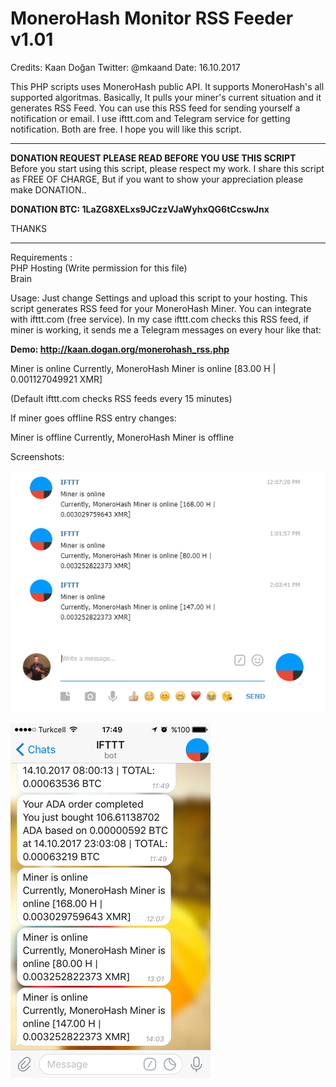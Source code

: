 # MoneroHash Monitor RSS Feeder v1.01

Credits: Kaan Doğan Twitter: @mkaand
Date: 16.10.2017

This PHP scripts uses MoneroHash public API.
It supports MoneroHash's all supported algoritmas.
Basically, It pulls your miner's current situation and
it generates RSS Feed. You can use this RSS feed for sending yourself a notification
or email. I use ifttt.com and Telegram service for getting notification.
Both are free. I hope you will like this script.

***************************************************************************
**DONATION REQUEST PLEASE READ BEFORE YOU USE THIS SCRIPT**<br>
Before you start using this script, please respect my work. 
I share this script as FREE OF CHARGE,
But if you want to show your appreciation please make DONATION..

<b>DONATION BTC: 1LaZG8XELxs9JCzzVJaWyhxQG6tCcswJnx</b>

THANKS
****************************************************************************

Requirements :
<br>PHP Hosting (Write permission for this file)
<br>Brain

Usage:
Just change Settings and upload this script to your hosting.
This script generates RSS feed for your MoneroHash Miner. 
You can integrate with ifttt.com (free service). 
In my case ifttt.com checks this RSS feed, if miner is working,
it sends me a Telegram messages on every hour like that:

<b>Demo: http://kaan.dogan.org/monerohash_rss.php</b>

Miner is online
Currently, MoneroHash Miner is online [83.00 H | 0.001127049921 XMR]

(Default ifttt.com checks RSS feeds every 15 minutes)

If miner goes offline RSS entry changes:

Miner is offline
Currently, MoneroHash Miner is offline

Screenshots:

![Screenshot #1](/monero_telegram1.png?raw=true "Screenshot #1")


![Screenshot #2](/monero_telegram2.png?raw=true "Screenshot #2")

